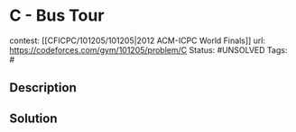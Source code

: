 # C - Bus Tour

contest: [[CFICPC/101205/101205|2012 ACM-ICPC World Finals]]
url: https://codeforces.com/gym/101205/problem/C
Status: #UNSOLVED
Tags: #

## Description

## Solution

